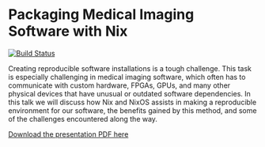 Packaging Medical Imaging Software with Nix
===========================================

[![Build Status](https://travis-ci.com/ryanorendorff/medical-imaging-nix.svg?branch=master)](https://travis-ci.com/ryanorendorff/medical-imaging-nix)

Creating reproducible software installations is a tough challenge. This task
is especially challenging in medical imaging software, which often has to
communicate with custom hardware, FPGAs, GPUs, and many other physical
devices that have unusual or outdated software dependencies. In this talk we
will discuss how Nix and NixOS assists in making a reproducible environment
for our software, the benefits gained by this method, and some of the
challenges encountered along the way.

[Download the presentation PDF here](https://github.com/ryanorendorff/medical-imaging-nix/blob/gh-pages/medical-imaging-nix.pdf)
